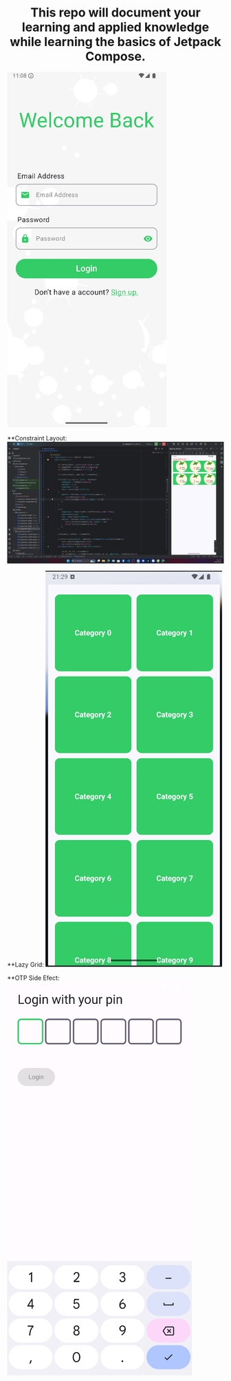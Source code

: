 <h1 style="text-align: center;">This repo will document your learning and applied knowledge while learning the basics of Jetpack Compose.</h1>

![Login Screen](image/login-screen.png)

**Constraint Layout:
![Constraint Layout](image/constraintlayout.png)

**Lazy Grid:
![Constraint Layout](image/lazy_grid.png)

**OTP Side Efect:
![Constraint Layout](image/otp-side-effect.png)

